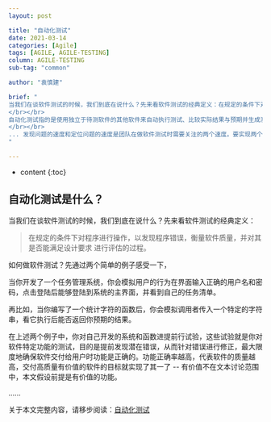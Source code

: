 ```yaml
---
layout: post

title: "自动化测试"
date: 2021-03-14
categories: [Agile]
tags: [AGILE, AGILE-TESTING]
column: AGILE-TESTING
sub-tag: "common"

author: "袁慎建"

brief: "
当我们在谈软件测试的时候，我们到底在说什么？先来看软件测试的经典定义：在规定的条件下对程序进行操作，以发现程序错误，衡量软件质量，并对其是否能满足设计要求进行评估的过程。
</br></br>
自动化测试指的是使用独立于待测软件的其他软件来自动执行测试、比较实际结果与预期并生成测试报告这一过程。在测试流程已经确定后，测试自动化可以自动执行的一些重复但必要测试工作。也可以完成手动测试几乎不可能完成的测试。
</br></br>
... 发现问题的速度和定位问题的速度是团队在做软件测试时需要关注的两个速度。要实现两个速度的提升，单纯依靠传统的手工测试是不够的。传统绿皮火车靠人工烧煤，速度永远也快不起来。引入了全车箱电力动力系统后的高铁，速度发生了质的飞跃。自动化测试就是软件测试中的高铁，并且造价比高铁便宜无数倍...
"

---
```


* content
{:toc}


## 自动化测试是什么？

当我们在谈软件测试的时候，我们到底在说什么？先来看软件测试的经典定义：
>在规定的条件下对程序进行操作，以发现程序错误，衡量软件质量，并对其是否能满足设计要求
进行评估的过程。

如何做软件测试？先通过两个简单的例子感受一下，

当你开发了一个任务管理系统，你会模拟用户的行为在界面输入正确的用户名和密码，点击登陆后能够登陆到系统的主界面，并看到自己的任务清单。

再比如，当你编写了一个统计字符的函数后，你会模拟调用者传入一个特定的字符串，看它执行后能否返回你预期的结果。

在上述两个例子中，你对自己开发的系统和函数进提前行试验，这些试验就是你对软件特定功能的测试，目的是提前发现潜在错误，从而针对错误进行修正，最大限度地确保软件交付给用户时功能是正确的。功能正确率越高，代表软件的质量越高，交付高质量有价值的软件的目标就实现了其一了 -- 有价值不在文本讨论范围中，本文假设前提是有价值的功能。

......

关于本文完整内容，请移步阅读：[自动化测试](https://www.yuque.com/yuanshenjian/agile/automated-testing/)
